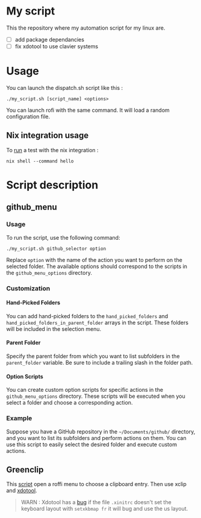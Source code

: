 # My script

This the repository where my automation script for my linux are.

* [ ] add package dependancies
* [ ] fix xdotool to use clavier systems

# Usage

You can launch the dispatch.sh script like this :

```shell
./my_script.sh [script_name] <options>
```

You can launch rofi with the same command. It will load a random configuration file.

## Nix integration usage

To [run](https://www.tweag.io/blog/2020-05-25-flakes/) a test with the nix integration :

```shell
nix shell --command hello
```

# Script description

## github_menu

### Usage

To run the script, use the following command:

```shell
./my_script.sh github_selector option
```

Replace `option` with the name of the action you want to perform on the selected folder. The available options should correspond to the scripts in the `github_menu_options` directory.

### Customization

#### Hand-Picked Folders

You can add hand-picked folders to the `hand_picked_folders` and `hand_picked_folders_in_parent_folder` arrays in the script. These folders will be included in the selection menu.

#### Parent Folder

Specify the parent folder from which you want to list subfolders in the `parent_folder` variable. Be sure to include a trailing slash in the folder path.

#### Option Scripts

You can create custom option scripts for specific actions in the `github_menu_options` directory. These scripts will be executed when you select a folder and choose a corresponding action.

### Example

Suppose you have a GitHub repository in the `~/Documents/github/` directory, and you want to list its subfolders and perform actions on them. You can use this script to easily select the desired folder and execute custom actions.

## Greenclip

This [script](https://github.com/erebe/greenclip) open a roffi menu to choose a clipboard entry. Then use xclip and [xdotool](https://github.com/jordansissel/xdotool).

> WARN : Xdotool has a [bug](https://unix.stackexchange.com/questions/139959/type-some-text-with-xdotool-independently-of-the-keyboard-layout) if the file `.xinitrc` doesn't set the keyboard layout with `setxkbmap fr` it will bug and use the us layout.
